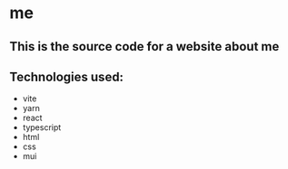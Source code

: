 # me

## This is the source code for a website about me

## Technologies used:
* vite
* yarn
* react
* typescript
* html
* css
* mui

